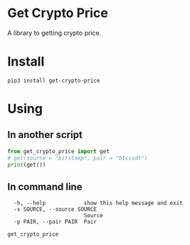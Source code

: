 # Get Crypto Price
A library to getting crypto price.
# Install
```
pip3 install get-crypto-price
```
# Using
## In another script
```python
from get_crypto_price import get
# get(source = "bitstamp", pair = "btcusdt")
print(get())
```
## In command line
```console
  -h, --help            show this help message and exit
  -s SOURCE, --source SOURCE
                        Source
  -p PAIR, --pair PAIR  Pair
```
```console
get_crypto_price
```